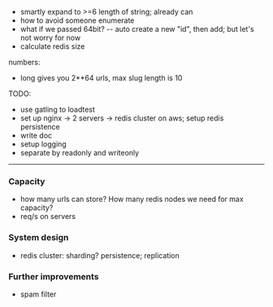 * smartly expand to >=6 length of string; already can
* how to avoid someone enumerate
* what if we passed 64bit? -- auto create a new "id", then add; but let's not worry for now
* calculate redis size

numbers:
* long gives you 2**64 urls, max slug length is 10

TODO:
* use gatling to loadtest
* set up nginx -> 2 servers -> redis cluster on aws; setup redis persistence
* write doc
* setup logging
* separate by readonly and writeonly

---
### Capacity
- how many urls can store? How many redis nodes we need for max capacity?
- req/s on servers

### System design
- redis cluster: sharding? persistence; replication

### Further improvements
- spam filter

